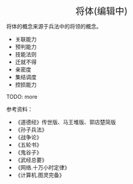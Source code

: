 <center><font size=5>将体(编辑中)</font></center>

将体的概念来源于兵法中的将领的概念。<br/>

* 关联能力
* 预判能力
* 技能法则
* 迁就不得
* 亲密度
* 集结调度
* 控损能力

TODO: more



参考资料：
* 《道德经》传世版、马王堆版、郭店楚简版
* 《孙子兵法》
* 《战争论》
* 《五轮书》
* 《鬼谷子》
* 《武经总要》
* 《网络.十万小时定律》
* 《计算机.图灵完备》

